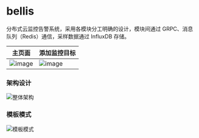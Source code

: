 # bellis

分布式云监控告警系统，采用各模块分工明确的设计，模块间通过 GRPC、消息队列（Redis）通信，采样数据通过 InfluxDB 存储。

| 主页面 | 添加监控目标 |
|-|-|
|![image](https://github.com/bellis-daemon/bellis/assets/55825043/d79e7d3c-f01f-46e6-9bbf-22999de58ae6)|![image](https://github.com/bellis-daemon/bellis/assets/55825043/89182639-126c-4762-abb0-cf1d3b22ae11)|



### 架构设计

![整体架构](https://github.com/bellis-daemon/bellis/assets/55825043/4cf373b0-a416-4776-8d6f-61c5b907be99)


### 模板模式

![模板模式](https://github.com/bellis-daemon/bellis/assets/55825043/6fda1272-3d71-455d-b165-1e8b0d4e133c)
